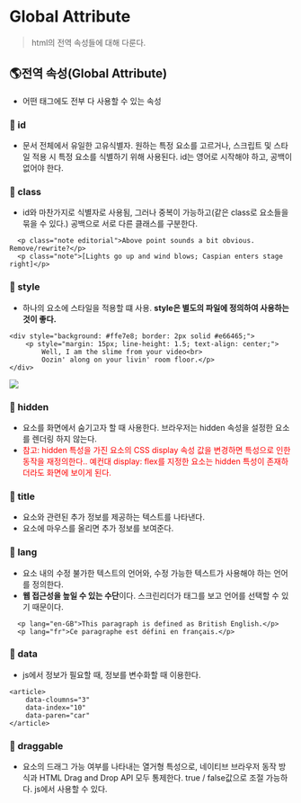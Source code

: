 # Global Attribute
> html의 전역 속성들에 대해 다룬다.
## 🌎전역 속성(Global Attribute)
- 어떤 태그에도 전부 다 사용할 수 있는 속성
### 🚩 id
- 문서 전체에서 유일한 고유식별자. 원하는 특정 요소를 고르거나, 스크립트 및 스타일 적용 시 특정 요소를 식별하기 위해 사용된다. id는 영어로 시작해야 하고, 공백이 없어야 한다.
### 🚩 class
- id와 마찬가지로 식별자로 사용됨, 그러나 중복이 가능하고(같은 class로 요소들을 묶을 수 있다.) 공백으로 서로 다른 클래스를 구분한다.
```
  <p class="note editorial">Above point sounds a bit obvious. Remove/rewrite?</p>
  <p class="note">[Lights go up and wind blows; Caspian enters stage right]</p>
```
### 🚩 style
- 하나의 요소에 스타일을 적용할 떄 사용. **style은 별도의 파일에 정의하여 사용하는 것이 좋다.**
```
<div style="background: #ffe7e8; border: 2px solid #e66465;">
    <p style="margin: 15px; line-height: 1.5; text-align: center;">
        Well, I am the slime from your video<br>
        Oozin' along on your livin' room floor.</p>
</div>
``` 
![](https://images.velog.io/images/songjy377/post/89421e35-ea78-4907-bfbe-18c500cf9db3/image.png)
### 🚩 hidden
- 요소를 화면에서 숨기고자 할 때 사용한다. 브라우저는 hidden 속성을 설정한 요소를 렌더링 하지 않는다.
- <span style = "color:red">참고: hidden 특성을 가진 요소의 CSS display 속성 값을 변경하면 특성으로 인한 동작을 재정의한다.. 예컨대 display: flex를 지정한 요소는 hidden 특성이 존재하더라도 화면에 보이게 된다.</span>
### 🚩 title
- 요소와 관련된 추가 정보를 제공하는 텍스트를 나타낸다.
- 요소에 마우스를 올리면 추가 정보를 보여준다.
### 🚩 lang
- 요소 내의 수정 불가한 텍스트의 언어와, 수정 가능한 텍스트가 사용해야 하는 언어를 정의한다.
- **웹 접근성을 높일 수 있는 수단**이다. 스크린리더가 태그를 보고 언어를 선택할 수 있기 때문이다.
```
  <p lang="en-GB">This paragraph is defined as British English.</p>
  <p lang="fr">Ce paragraphe est défini en français.</p>
```
### 🚩 data
- js에서 정보가 필요할 때, 정보를 변수화할 때 이용한다.
```
<article>
	data-cloumns="3"
    data-index="10"
    data-paren="car"
</article>
``` 
### 🚩 draggable
- 요소의 드래그 가능 여부를 나타내는 열거형 특성으로, 네이티브 브라우저 동작 방식과 HTML Drag and Drop API 모두 통제한다. true / false값으로 조절 가능하다. js에서 사용할 수 있다.